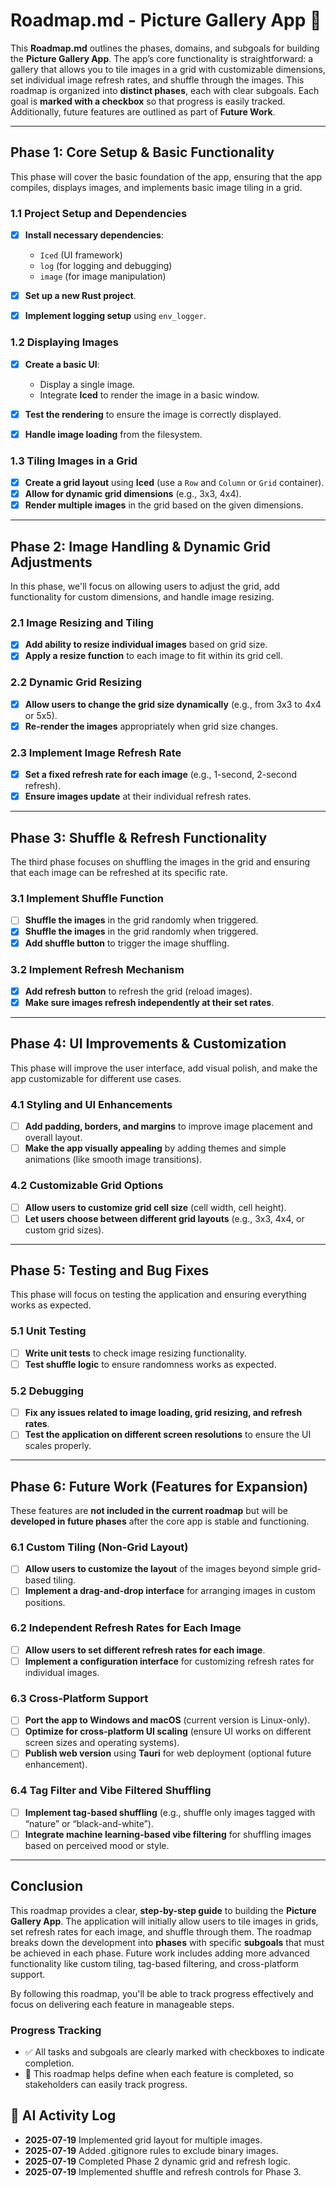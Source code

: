 # **Roadmap.md** - **Picture Gallery App** 🎨

This **Roadmap.md** outlines the phases, domains, and subgoals for building the **Picture Gallery App**. The app’s core functionality is straightforward: a gallery that allows you to tile images in a grid with customizable dimensions, set individual image refresh rates, and shuffle through the images. This roadmap is organized into **distinct phases**, each with clear subgoals. Each goal is **marked with a checkbox** so that progress is easily tracked. Additionally, future features are outlined as part of **Future Work**.

---

## **Phase 1: Core Setup & Basic Functionality**

This phase will cover the basic foundation of the app, ensuring that the app compiles, displays images, and implements basic image tiling in a grid.

### **1.1 Project Setup and Dependencies**

* [x] **Install necessary dependencies**:

  * `Iced` (UI framework)
  * `log` (for logging and debugging)
  * `image` (for image manipulation)
* [x] **Set up a new Rust project**.
* [x] **Implement logging setup** using `env_logger`.

### **1.2 Displaying Images**

* [x] **Create a basic UI**:

  * Display a single image.
  * Integrate **Iced** to render the image in a basic window.
* [x] **Test the rendering** to ensure the image is correctly displayed.
* [x] **Handle image loading** from the filesystem.

### **1.3 Tiling Images in a Grid**

* [x] **Create a grid layout** using **Iced** (use a `Row` and `Column` or `Grid` container).
* [x] **Allow for dynamic grid dimensions** (e.g., 3x3, 4x4).
* [x] **Render multiple images** in the grid based on the given dimensions.

---

## **Phase 2: Image Handling & Dynamic Grid Adjustments**

In this phase, we'll focus on allowing users to adjust the grid, add functionality for custom dimensions, and handle image resizing.

### **2.1 Image Resizing and Tiling**

* [x] **Add ability to resize individual images** based on grid size.
* [x] **Apply a resize function** to each image to fit within its grid cell.

### **2.2 Dynamic Grid Resizing**

* [x] **Allow users to change the grid size dynamically** (e.g., from 3x3 to 4x4 or 5x5).
* [x] **Re-render the images** appropriately when grid size changes.

### **2.3 Implement Image Refresh Rate**

* [x] **Set a fixed refresh rate for each image** (e.g., 1-second, 2-second refresh).
* [x] **Ensure images update** at their individual refresh rates.

---

## **Phase 3: Shuffle & Refresh Functionality**

The third phase focuses on shuffling the images in the grid and ensuring that each image can be refreshed at its specific rate.

### **3.1 Implement Shuffle Function**

* [ ] **Shuffle the images** in the grid randomly when triggered.
* [x] **Shuffle the images** in the grid randomly when triggered.
* [x] **Add shuffle button** to trigger the image shuffling.

### **3.2 Implement Refresh Mechanism**

* [x] **Add refresh button** to refresh the grid (reload images).
* [x] **Make sure images refresh independently at their set rates**.

---

## **Phase 4: UI Improvements & Customization**

This phase will improve the user interface, add visual polish, and make the app customizable for different use cases.

### **4.1 Styling and UI Enhancements**

* [ ] **Add padding, borders, and margins** to improve image placement and overall layout.
* [ ] **Make the app visually appealing** by adding themes and simple animations (like smooth image transitions).

### **4.2 Customizable Grid Options**

* [ ] **Allow users to customize grid cell size** (cell width, cell height).
* [ ] **Let users choose between different grid layouts** (e.g., 3x3, 4x4, or custom grid sizes).

---

## **Phase 5: Testing and Bug Fixes**

This phase will focus on testing the application and ensuring everything works as expected.

### **5.1 Unit Testing**

* [ ] **Write unit tests** to check image resizing functionality.
* [ ] **Test shuffle logic** to ensure randomness works as expected.

### **5.2 Debugging**

* [ ] **Fix any issues related to image loading, grid resizing, and refresh rates**.
* [ ] **Test the application on different screen resolutions** to ensure the UI scales properly.

---

## **Phase 6: Future Work (Features for Expansion)**

These features are **not included in the current roadmap** but will be **developed in future phases** after the core app is stable and functioning.

### **6.1 Custom Tiling (Non-Grid Layout)**

* [ ] **Allow users to customize the layout** of the images beyond simple grid-based tiling.
* [ ] **Implement a drag-and-drop interface** for arranging images in custom positions.

### **6.2 Independent Refresh Rates for Each Image**

* [ ] **Allow users to set different refresh rates for each image**.
* [ ] **Implement a configuration interface** for customizing refresh rates for individual images.

### **6.3 Cross-Platform Support**

* [ ] **Port the app to Windows and macOS** (current version is Linux-only).
* [ ] **Optimize for cross-platform UI scaling** (ensure UI works on different screen sizes and operating systems).
* [ ] **Publish web version** using **Tauri** for web deployment (optional future enhancement).

### **6.4 Tag Filter and Vibe Filtered Shuffling**

* [ ] **Implement tag-based shuffling** (e.g., shuffle only images tagged with “nature” or “black-and-white”).
* [ ] **Integrate machine learning-based vibe filtering** for shuffling images based on perceived mood or style.

---

## **Conclusion**

This roadmap provides a clear, **step-by-step guide** to building the **Picture Gallery App**. The application will initially allow users to tile images in grids, set refresh rates for each image, and shuffle through them. The roadmap breaks down the development into **phases** with specific **subgoals** that must be achieved in each phase. Future work includes adding more advanced functionality like custom tiling, tag-based filtering, and cross-platform support.

By following this roadmap, you'll be able to track progress effectively and focus on delivering each feature in manageable steps.

### **Progress Tracking**

* ✅ All tasks and subgoals are clearly marked with checkboxes to indicate completion.
* 📅 This roadmap helps define when each feature is completed, so stakeholders can easily track progress.

## 📝 AI Activity Log

- **2025-07-19** Implemented grid layout for multiple images.
- **2025-07-19** Added .gitignore rules to exclude binary images.
- **2025-07-19** Completed Phase 2 dynamic grid and refresh logic.
- **2025-07-19** Implemented shuffle and refresh controls for Phase 3.

